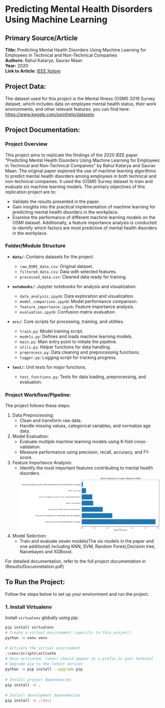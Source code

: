# Predicting Mental Health Disorders Using Machine Learning

## Primary Source/Article
**Title:** Predicting Mental Health Disorders Using Machine Learning for Employees in Technical and Non-Technical Companies  
**Authors:** Rahul Katarya, Saurav Maan  
**Year:** 2020  
**Link to Article:** [IEEE Xplore](https://ieeexplore.ieee.org/document/9368923)

## Project Data: 
The dataset used for this project is the Mental Illness (OSMI) 2019 Survey dataset, which includes data on employee mental health status, their work environments, and other relevant features. you can find here: https://www.kaggle.com/osmihelp/datasets
## Project Documentation:
### Project Overview
This project aims to replicate the findings of the 2020 IEEE paper "Predicting Mental Health Disorders Using Machine Learning for Employees in Technical and Non-Technical Companies" by Rahul Katarya and Saurav Maan. The original paper explored the use of machine learning algorithms to predict mental health disorders among employees in both technical and non-technical companies. It used the (OSMI) Survey dataset to train and evaluate six machine learning models.
The primary objectives of this replication project are to:
- Validate the results presented in the paper.
- Gain insights into the practical implementation of machine learning for predicting mental health disorders in the workplace.
- Examine the performance of different machine learning models on the OSMI dataset.
Additionally, a feature importance analysis is conducted to identify which factors are most predictive of mental health disorders in the workplace.
### Folder/Module Structure
- **`data/`**: Contains datasets for the project.
  - `raw_OSMI_data.csv`: Original dataset.
  - `filtered_data.csv`: Data with selected features.
  - `processed_data.csv`: Cleaned data ready for training.

- **`notebooks/`**: Jupyter notebooks for analysis and visualization.
  - `data_analysis.ipynb`: Data exploration and visualization.
  - `model_comparison.ipynb`: Model performance comparison.
  - `feature_importance.ipynb`: Feature importance analysis.
  - `evaluation.ipynb`: Confusion matrix evaluation.

- **`src/`**: Core scripts for processing, training, and utilities.
  - `train.py`: Model training script.
  - `models.py`: Defines and loads machine learning models.
  - `main.py`: Main entry point to initiate the pipeline.
  - `utils.py`: Helper functions for data handling.
  - `preprocess.py`: Data cleaning and preprocessing functions.
  - `logger.py`: Logging script for tracking progress.
- **`test/`**: Unit tests for major functions.
  - `test_functions.py`: Tests for data loading, preprocessing, and evaluation.
### Project Workflow/Pipeline: 
The project follows these steps:
1. Data Preprocessing:
   - Clean and transform raw data.
   - Handle missing values, categorical variables, and normalize age data.
2. Model Evaluation:
   - Evaluate multiple machine learning models using K-fold cross-validation.
   - Measure performance using precision, recall, accuracy, and F1-score.
3. Feature Importance Analysis:
   - Identify the most important features contributing to mental health disorders.
   ![feature_importance image](image.png)
4. Model Selection:
   - Train and evaluate seven models(The six models in the paper and one additional) including KNN, SVM, Random Forest,Decision tree, Naivebayes and XGBoost.
   
For detailed  documentation, refer to the full project documentation in (Results/Documnetation.pdf)

## To Run the Project:

Follow the steps below to set up your environment and run the project.
### 1. Install Virtualenv 
Install `virtualenv` globally using pip:
```bash
pip install virtualenv
# Create a virtual environment (specific to this project)
python -m venv venv

# Activate the virtual environment
.\venv\Scripts\activate
# Once activated, (venv) should appear as a prefix in your terminal
# Upgrade pip to the latest version
python -m pip install --upgrade pip

# Install project dependencies 
pip install -e .

# Install development dependencies 
pip install -e .[dev]
